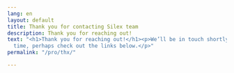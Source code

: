 ```yaml
---
lang: en
layout: default
title: Thank you for contacting Silex team
description: Thank you for reaching out!
text: "<h1>Thank you for reaching out!</h1><p>We’ll be in touch shortly. In the mean
  time, perhaps check out the links below.</p>"
permalink: "/pro/thx/"

---
```

